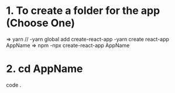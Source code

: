 # 1. To create a folder for the app (Choose One)
   => yarn //
   -yarn global add create-react-app
   -yarn create react-app AppName
   => npm
   -npx create-react-app AppName
# 2. cd AppName
   code .
